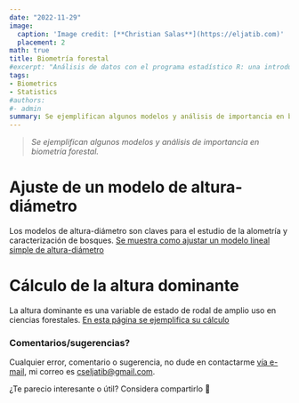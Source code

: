 ```yaml
---
date: "2022-11-29"
image:
  caption: 'Image credit: [**Christian Salas**](https://eljatib.com)'
  placement: 2
math: true
title: Biometría forestal
#excerpt: "Análisis de datos con el programa estadístico R: una introducción aplicada"
tags:
- Biometrics
- Statistics
#authors:
#- admin
summary: Se ejemplifican algunos modelos y análisis de importancia en biometría forestal.
---
```


> *Se ejemplifican algunos modelos y análisis de importancia en biometría forestal.* 


# Ajuste de un modelo de altura-diámetro
Los modelos de altura-diámetro son claves para el estudio
de la alometría y caracterización de bosques. [Se muestra como ajustar un modelo lineal simple de altura-diámetro](slrModAltura.html)


# Cálculo de la altura dominante
La altura dominante es una variable de estado de rodal de amplio
uso en ciencias forestales. [En esta página se ejemplifica su cálculo](calcHdom.html)

### Comentarios/sugerencias?
Cualquier error, comentario o sugerencia, no dude en contactarme [vía e-mail](mailto:cseljatib@gmail.com), mi correo es cseljatib@gmail.com. 

¿Te parecio interesante o útil? Considera compartirlo 🙌

<!--- 
+ [Ajuste de modelo de altura-diametro](/statstuff/datosEspa.html)

#### Te parecio interesante o util? Considera compartirlo 🙌

<img src="portadaLibro.jpg" width="1000" height="350">
**Some of my older websites**
- [My old website](https://cseljatib.wixsite.com/biometria)
- [My old linux help](http://biometria.ufro.cl/myLinuxHelp/)
* [Mentoirs](./educa.md)
![](images/chacai01.jpg)
-->
